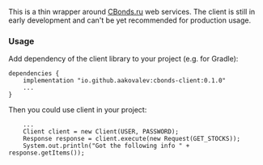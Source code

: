 
This is a thin wrapper around [CBonds.ru](https://cbonds.ru/api/catalog/folders/) web services.
The client is still in early development and can't be yet recommended for production usage.
 
### Usage
Add dependency of the client library to your project (e.g. for Gradle):

    dependencies {
        implementation "io.github.aakovalev:cbonds-client:0.1.0"
        ...
    }

Then you could use client in your project:

        ...
        Client client = new Client(USER, PASSWORD);
        Response response = client.execute(new Request(GET_STOCKS));
        System.out.println("Got the following info " + response.getItems());
        
